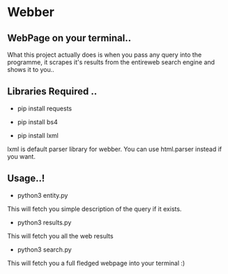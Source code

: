 # Webber
## WebPage on your terminal..

What this project actually does is when you pass any query into the programme, it scrapes it's results from the entireweb
search engine and shows it to you..

## Libraries Required ..
- pip install requests

- pip install bs4

- pip install lxml

lxml is default parser library for webber. You can use html.parser instead if you want.

## Usage..!

- python3 entity.py 

This will fetch you simple description of the query if it exists.

- python3 results.py

This will fetch you all the web results 

- python3 search.py

This will fetch you a full fledged webpage into your terminal :)

